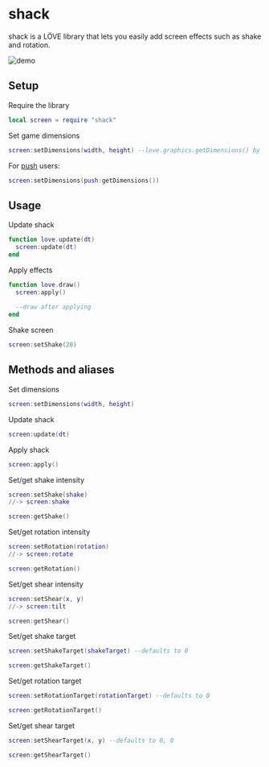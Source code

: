 shack
==============

shack is a LÖVE library that lets you easily add screen effects such as shake and rotation.

![demo][demo]

Setup
----------------

Require the library
```lua
local screen = require "shack"
```

Set game dimensions
```lua
screen:setDimensions(width, height) --love.graphics.getDimensions() by default
```

For [push](https://github.com/Ulydev/push) users:
```lua
screen:setDimensions(push:getDimensions())
```

Usage
----------------

Update shack
```lua
function love.update(dt)
  screen:update(dt)
end
```

Apply effects
```lua
function love.draw()
  screen:apply()
  
  --draw after applying
end
```

Shake screen
```lua
screen:setShake(20)
```

Methods and aliases
----------------

Set dimensions
```lua
screen:setDimensions(width, height)
```

Update shack
```lua
screen:update(dt)
```

Apply shack
```lua
screen:apply()
```

Set/get shake intensity
```lua
screen:setShake(shake)
//-> screen:shake

screen:getShake()
```

Set/get rotation intensity
```lua
screen:setRotation(rotation)
//-> screen:rotate

screen:getRotation()
```

Set/get shear intensity
```lua
screen:setShear(x, y)
//-> screen:tilt

screen:getShear()
```

Set/get shake target
```lua
screen:setShakeTarget(shakeTarget) --defaults to 0

screen:getShakeTarget()
```

Set/get rotation target
```lua
screen:setRotationTarget(rotationTarget) --defaults to 0

screen:getRotationTarget()
```

Set/get shear target
```lua
screen:setShearTarget(x, y) --defaults to 0, 0

screen:getShearTarget()
```

[demo]: https://media.giphy.com/media/l0K4hgmCL9PLzYYTe/giphy.gif
